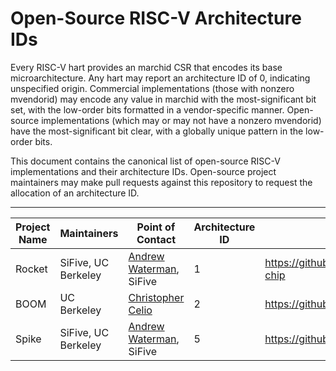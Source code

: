 Open-Source RISC-V Architecture IDs
========================================

Every RISC-V hart provides an marchid CSR that encodes its base
microarchitecture.  Any hart may report an architecture ID of 0, indicating
unspecified origin.  Commercial implementations (those with nonzero mvendorid)
may encode any value in marchid with the most-significant bit set, with the
low-order bits formatted in a vendor-specific manner.  Open-source
implementations (which may or may not have a nonzero mvendorid) have the
most-significant bit clear, with a globally unique pattern in the low-order
bits.

This document contains the canonical list of open-source RISC-V implementations
and their architecture IDs.  Open-source project maintainers may make pull
requests against this repository to request the allocation of an architecture
ID.

-----------------------------------------------------------------------------------------------------------------------------------------------------------------------------
Project Name | Maintainers                   | Point of Contact                                        | Architecture ID | Project URL
-------------|-------------------------------|---------------------------------------------------------|-----------------|---------------------------------------------------
Rocket       | SiFive, UC Berkeley           | [Andrew Waterman](mailto:andrew@sifive.com), SiFive     |               1 | https://github.com/freechipsproject/rocket-chip
BOOM         | UC Berkeley           | [Christopher Celio](mailto:celio@berkeley.edu)     |               2 | https://github.com/ucb-bar/riscv-boom
Spike        | SiFive, UC Berkeley           | [Andrew Waterman](mailto:andrew@sifive.com), SiFive     |               5 | https://github.com/riscv/riscv-isa-sim
